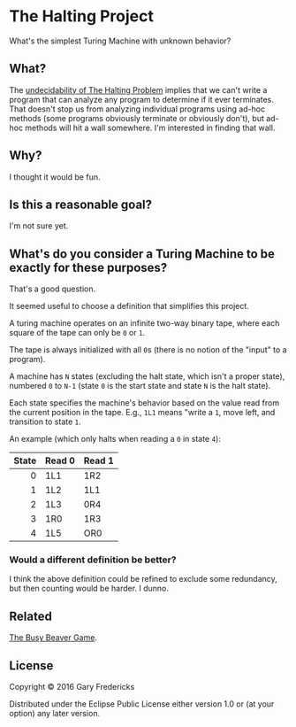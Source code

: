 # The Halting Project

What's the simplest Turing Machine with unknown behavior?

## What?

The
[undecidability of The Halting Problem](https://en.wikipedia.org/wiki/Halting_problem#Sketch_of_proof)
implies that we can't write a program that can analyze any program to
determine if it ever terminates. That doesn't stop us from analyzing
individual programs using ad-hoc methods (some programs obviously
terminate or obviously don't), but ad-hoc methods will hit a wall
somewhere. I'm interested in finding that wall.

## Why?

I thought it would be fun.

## Is this a reasonable goal?

I'm not sure yet.

## What's do you consider a Turing Machine to be exactly for these purposes?

That's a good question.

It seemed useful to choose a definition that simplifies this project.

A turing machine operates on an infinite two-way binary tape, where
each square of the tape can only be `0` or `1`.

The tape is always initialized with all `0`s (there is no notion of
the "input" to a program).

A machine has `N` states (excluding the halt state, which isn't a
proper state), numbered `0` to `N-1` (state `0` is the start state and
state `N` is the halt state).

Each state specifies the machine's behavior based on the value read
from the current position in the tape. E.g., `1L1` means "write a `1`,
move left, and transition to state `1`.

An example (which only halts when reading a `0` in state `4`):

| State | Read 0 | Read 1 |
|------:|:-------|:-------|
|      0|1L1     |1R2     |
|      1|1L2     |1L1     |
|      2|1L3     |0R4     |
|      3|1R0     |1R3     |
|      4|1L5     |OR0     |

### Would a different definition be better?

I think the above definition could be refined to exclude some
redundancy, but then counting would be harder. I dunno.

## Related

[The Busy Beaver Game](https://en.wikipedia.org/wiki/Busy_beaver).

## License

Copyright © 2016 Gary Fredericks

Distributed under the Eclipse Public License either version 1.0 or (at
your option) any later version.
